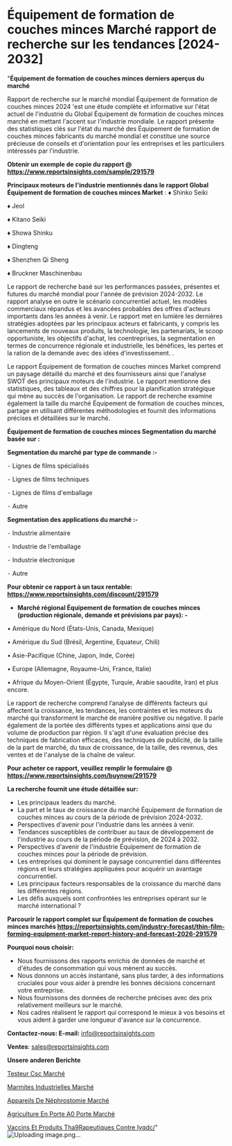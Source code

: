 # Équipement de formation de couches minces Marché rapport de recherche sur les tendances [2024-2032]

"<strong>Équipement de formation de couches minces derniers aperçus du marché</strong>

Rapport de recherche sur le marché mondial Équipement de formation de couches minces 2024 'est une étude complète et informative sur l'état actuel de l'industrie du Global Équipement de formation de couches minces marché en mettant l'accent sur l'industrie mondiale. Le rapport présente des statistiques clés sur l'état du marché des Équipement de formation de couches minces fabricants du marché mondial et constitue une source précieuse de conseils et d'orientation pour les entreprises et les particuliers intéressés par l'industrie.

<strong>Obtenir un exemple de copie du rapport @ <a href=https://www.reportsinsights.com/sample/291579>https://www.reportsinsights.com/sample/291579</a></strong>

<strong>Principaux moteurs de l'industrie mentionnés dans le rapport Global Équipement de formation de couches minces Market</strong> :
♦ Shinko Seiki

♦ Jeol

♦ Kitano Seiki

♦ Showa Shinku

♦ Dingteng

♦ Shenzhen Qi Sheng

♦ Bruckner Maschinenbau

Le rapport de recherche basé sur les performances passées, présentes et futures du marché mondial pour l'année de prévision 2024-2032. Le rapport analyse en outre le scénario concurrentiel actuel, les modèles commerciaux répandus et les avancées probables des offres d'acteurs importants dans les années à venir. Le rapport met en lumière les dernières stratégies adoptées par les principaux acteurs et fabricants, y compris les lancements de nouveaux produits, la technologie, les partenariats, le scoop opportuniste, les objectifs d'achat, les coentreprises, la segmentation en termes de concurrence régionale et industrielle, les bénéfices, les pertes et la ration de la demande avec des idées d'investissement. .

Le rapport Équipement de formation de couches minces Market comprend un paysage détaillé du marché et des fournisseurs ainsi que l'analyse SWOT des principaux moteurs de l'industrie. Le rapport mentionne des statistiques, des tableaux et des chiffres pour la planification stratégique qui mène au succès de l'organisation. Le rapport de recherche examine également la taille du marché Équipement de formation de couches minces, partage en utilisant différentes méthodologies et fournit des informations précises et détaillées sur le marché.

<strong>Équipement de formation de couches minces Segmentation du marché basée sur :</strong>

<strong>Segmentation du marché par type de commande :-</strong>

⁃ Lignes de films spécialisés

⁃ Lignes de films techniques

⁃ Lignes de films d'emballage

⁃ Autre

<strong>Segmentation des applications du marché :-</strong>

⁃ Industrie alimentaire

⁃ Industrie de l'emballage

⁃ Industrie électronique

⁃ Autre

<strong>Pour obtenir ce rapport à un taux rentable: <a href=https://www.reportsinsights.com/discount/291579>https://www.reportsinsights.com/discount/291579</a></strong>
<ul>
  <li><strong>Marché régional Équipement de formation de couches minces (production régionale, demande et prévisions par pays): -</strong></li>
</ul>
• Amérique du Nord (États-Unis, Canada, Mexique)

• Amérique du Sud (Brésil, Argentine, Equateur, Chili)

• Asie-Pacifique (Chine, Japon, Inde, Corée)

• Europe (Allemagne, Royaume-Uni, France, Italie)

• Afrique du Moyen-Orient (Égypte, Turquie, Arabie saoudite, Iran) et plus encore.

Le rapport de recherche comprend l’analyse de différents facteurs qui affectent la croissance, les tendances, les contraintes et les moteurs du marché qui transforment le marché de manière positive ou négative. Il parle également de la portée des différents types et applications ainsi que du volume de production par région. Il s'agit d'une évaluation précise des techniques de fabrication efficaces, des techniques de publicité, de la taille de la part de marché, du taux de croissance, de la taille, des revenus, des ventes et de l'analyse de la chaîne de valeur.

<strong>Pour acheter ce rapport, veuillez remplir le formulaire @   <a href=https://www.reportsinsights.com/buynow/291579>https://www.reportsinsights.com/buynow/291579</a></strong>

<strong>La recherche fournit une étude détaillée sur:</strong>
<ul>
  <li>Les principaux leaders du marché.</li>
  <li>La part et le taux de croissance du marché Équipement de formation de couches minces au cours de la période de prévision 2024-2032.</li>
  <li>Perspectives d'avenir pour l'industrie dans les années à venir.</li>
  <li>Tendances susceptibles de contribuer au taux de développement de l'industrie au cours de la période de prévision, de 2024 à 2032.</li>
  <li>Perspectives d'avenir de l'industrie Équipement de formation de couches minces pour la période de prévision.</li>
  <li>Les entreprises qui dominent le paysage concurrentiel dans différentes régions et leurs stratégies appliquées pour acquérir un avantage concurrentiel.</li>
  <li>Les principaux facteurs responsables de la croissance du marché dans les différentes régions.</li>
  <li>Les défis auxquels sont confrontées les entreprises opérant sur le marché international ?</li>
</ul>

<strong>Parcourir le rapport complet sur Équipement de formation de couches minces marchés <a href=https://reportsinsights.com/industry-forecast/thin-film-forming-equipment-market-report-history-and-forecast-2026-291579>https://reportsinsights.com/industry-forecast/thin-film-forming-equipment-market-report-history-and-forecast-2026-291579</a></strong>

<strong>Pourquoi nous choisir:</strong>
<ul>
  <li>Nous fournissons des rapports enrichis de données de marché et d'études de consommation qui vous mènent au succès.</li>
  <li>Nous donnons un accès instantané, sans plus tarder, à des informations cruciales pour vous aider à prendre les bonnes décisions concernant votre entreprise.</li>
  <li>Nous fournissons des données de recherche précises avec des prix relativement meilleurs sur le marché.</li>
  <li>Nos cadres réalisent le rapport qui correspond le mieux à vos besoins et vous aident à garder une longueur d'avance sur la concurrence.</li>
</ul>
<strong>Contactez-nous:
</strong><strong>E-mail:</strong> <a href=mailto:info@reportsinsights.com>info@reportsinsights.com</a>

<strong>Ventes</strong>: <a href=mailto:sales@reportsinsights.com>sales@reportsinsights.com</a>

<strong>Unsere anderen Berichte</strong>

<a href=https://www.linkedin.com/pulse/testeur-csc-march%C3%A9-2024-part-croissance-ttf7c/>Testeur Csc Marché</a>

<a href=https://www.linkedin.com/pulse/marmites-industrielles-march%C3%A9-progr%C3%A8s-technologiques-z0pwc/>Marmites Industrielles Marché</a>

<a href=https://www.linkedin.com/pulse/appareils-de-néphrostomie-marché-2024-possibilités-lc9vc/>Appareils De Néphrostomie Marché</a>

<a href=https://www.linkedin.com/pulse/agriculture-en-porte-%C3%A0-porte-march%C3%A9-informations-tyigc/>Agriculture En Porte A0 Porte Marché</a>

<a href=https://www.linkedin.com/pulse/vaccins-et-produits-th%C3%A9rapeutiques-contre-iyqdc/>Vaccins Et Produits Tha9Rapeutiques Contre Iyqdc/</a>"
![Uploading image.png…]()
